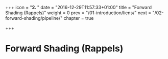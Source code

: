 +++
icon = "<b>2. </b>"
date = "2016-12-29T11:57:33+01:00"
title = "Forward Shading (Rappels)"
weight = 0
prev = "/01-introduction/liens/"
next = "/02-forward-shading/pipeline/"
chapter = true

+++

# Forward Shading (Rappels)